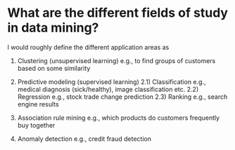 # What are the different fields of study in data mining?


I would roughly define the different application areas as

1) Clustering (unsupervised learning)
e.g., to find groups of customers based on some similarity

2) Predictive modeling (supervised learning)
2.1) Classification
        e.g., medical diagnosis (sick/healthy), image classification etc.
2.2) Regression
      e.g., stock trade change prediction
2.3) Ranking
      e.g., search engine results

3) Association rule mining
e.g., which products do customers frequently buy together

4) Anomaly detection
e.g., credit fraud detection
